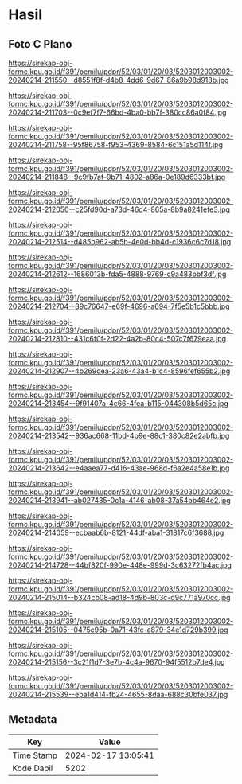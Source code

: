 # Hasil

## Foto C Plano

https://sirekap-obj-formc.kpu.go.id/f391/pemilu/pdpr/52/03/01/20/03/5203012003002-20240214-211550--d8551f8f-d4b8-4dd6-9d67-86a9b98d918b.jpg

https://sirekap-obj-formc.kpu.go.id/f391/pemilu/pdpr/52/03/01/20/03/5203012003002-20240214-211703--0c9ef7f7-66bd-4ba0-bb7f-380cc86a0f84.jpg

https://sirekap-obj-formc.kpu.go.id/f391/pemilu/pdpr/52/03/01/20/03/5203012003002-20240214-211758--95f86758-f953-4369-8584-6c151a5d114f.jpg

https://sirekap-obj-formc.kpu.go.id/f391/pemilu/pdpr/52/03/01/20/03/5203012003002-20240214-211848--9c9fb7af-9b71-4802-a86a-0e189d6333bf.jpg

https://sirekap-obj-formc.kpu.go.id/f391/pemilu/pdpr/52/03/01/20/03/5203012003002-20240214-212050--c25fd90d-a73d-46d4-865a-8b9a8241efe3.jpg

https://sirekap-obj-formc.kpu.go.id/f391/pemilu/pdpr/52/03/01/20/03/5203012003002-20240214-212514--d485b962-ab5b-4e0d-bb4d-c1936c6c7d18.jpg

https://sirekap-obj-formc.kpu.go.id/f391/pemilu/pdpr/52/03/01/20/03/5203012003002-20240214-212612--1686013b-fda5-4888-9769-c9a483bbf3df.jpg

https://sirekap-obj-formc.kpu.go.id/f391/pemilu/pdpr/52/03/01/20/03/5203012003002-20240214-212704--89c76647-e69f-4696-a694-7f5e5b1c5bbb.jpg

https://sirekap-obj-formc.kpu.go.id/f391/pemilu/pdpr/52/03/01/20/03/5203012003002-20240214-212810--431c6f0f-2d22-4a2b-80c4-507c7f679eaa.jpg

https://sirekap-obj-formc.kpu.go.id/f391/pemilu/pdpr/52/03/01/20/03/5203012003002-20240214-212907--4b269dea-23a6-43a4-b1c4-8596fef655b2.jpg

https://sirekap-obj-formc.kpu.go.id/f391/pemilu/pdpr/52/03/01/20/03/5203012003002-20240214-213454--9f91407a-4c66-4fea-b115-044308b5d65c.jpg

https://sirekap-obj-formc.kpu.go.id/f391/pemilu/pdpr/52/03/01/20/03/5203012003002-20240214-213542--936ac668-11bd-4b9e-88c1-380c82e2abfb.jpg

https://sirekap-obj-formc.kpu.go.id/f391/pemilu/pdpr/52/03/01/20/03/5203012003002-20240214-213642--e4aaea77-d416-43ae-968d-f6a2e4a58e1b.jpg

https://sirekap-obj-formc.kpu.go.id/f391/pemilu/pdpr/52/03/01/20/03/5203012003002-20240214-213941--ab027435-0c1a-4146-ab08-37a54bb464e2.jpg

https://sirekap-obj-formc.kpu.go.id/f391/pemilu/pdpr/52/03/01/20/03/5203012003002-20240214-214059--ecbaab6b-8121-44df-aba1-31817c6f3688.jpg

https://sirekap-obj-formc.kpu.go.id/f391/pemilu/pdpr/52/03/01/20/03/5203012003002-20240214-214728--44bf820f-990e-448e-999d-3c63272fb4ac.jpg

https://sirekap-obj-formc.kpu.go.id/f391/pemilu/pdpr/52/03/01/20/03/5203012003002-20240214-215014--b324cb08-ad18-4d9b-803c-d9c771a970cc.jpg

https://sirekap-obj-formc.kpu.go.id/f391/pemilu/pdpr/52/03/01/20/03/5203012003002-20240214-215105--0475c95b-0a71-43fc-a879-34e1d729b399.jpg

https://sirekap-obj-formc.kpu.go.id/f391/pemilu/pdpr/52/03/01/20/03/5203012003002-20240214-215156--3c21f1d7-3e7b-4c4a-9670-94f5512b7de4.jpg

https://sirekap-obj-formc.kpu.go.id/f391/pemilu/pdpr/52/03/01/20/03/5203012003002-20240214-215539--eba1d414-fb24-4655-8daa-688c30bfe037.jpg


## Metadata

| Key        | Value               |
| ---------- | ------------------- |
| Time Stamp | 2024-02-17 13:05:41 |
| Kode Dapil | 5202                |



